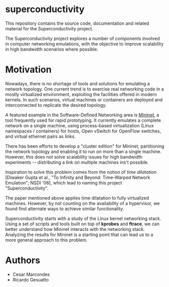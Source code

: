 superconductivity
=================

This repository contains the source code, documentation and related material for the Superconductivity project.

The Superconductivity project explores a number of components involved in computer networking emulations, with the objective to improve scalability in high bandwidth scenarios where possible.


Motivation
==========

Nowadays, there is no shortage of tools and solutions for emulating a network topology. One current trend is to exercise real networking code in a mostly virtualized environment, exploiting the facilities offered in modern kernels. In such scenarios, virtual machines or containers are deployed and interconnected to replicate the desired topology.

A featured example in the Software-Defined Networking area is [Mininet](https://github.com/mininet/mininet), a tool frequently used for rapid prototyping. It currently emulates a complete network on a single machine, using process-based virtualization (Linux namespaces / containers) for hosts, Open vSwitch for OpenFlow switches, and virtual ethernet pairs as links.

There has been efforts to develop a "cluster edition" for Mininet, partitioning the network topology and enabling it to run on more than a single 
machine. However, this does not solve scalability issues for high bandwidth experiments -- distributing a link on multiple machines ins't possible.

Inspiration to solve this problem comes from the notion of *time dilatation* [Diwaker Gupta et al., "To Infinity and Beyond: Time-Warped Network Emulation"; NSDI '06], which lead to naming this project "Superconductivity".

The paper mentioned above applies time dilatation to fully virtualized machines. However, by not counting on the availability of a hypervisor, we found find alternate ways to achieve similar functionality.

Superconductivity starts with a study of the Linux kernel networking stack. Using a set of scripts and tools built on top of **kprobes** and **ftrace**, we can better understand how Mininet interacts with the networking stack. Analyzing the results for Mininet is a starting point that can lead us to a more general approach to this problem.


Authors
=======
 * Cesar Marcondes
 * Ricardo Gesuatto

